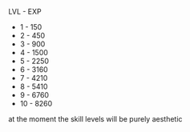 LVL - 	EXP

* 1 - 	150
* 2 - 	450
* 3 - 	900
* 4 - 	1500
* 5 - 	2250
* 6 - 	3160
* 7 - 	4210
* 8 - 	5410
* 9 - 	6760
* 10 - 	8260

at the moment the skill levels will be purely aesthetic